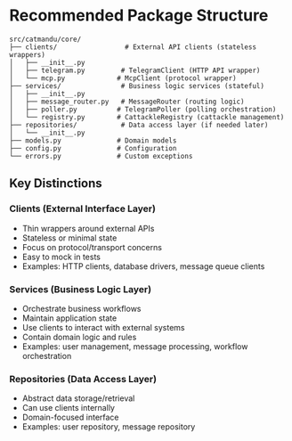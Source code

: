 # Recommended Package Structure

```
src/catmandu/core/
├── clients/                 # External API clients (stateless wrappers)
│   ├── __init__.py
│   ├── telegram.py         # TelegramClient (HTTP API wrapper)
│   └── mcp.py             # McpClient (protocol wrapper)
├── services/               # Business logic services (stateful)
│   ├── __init__.py
│   ├── message_router.py   # MessageRouter (routing logic)
│   ├── poller.py          # TelegramPoller (polling orchestration)
│   └── registry.py        # CattackleRegistry (cattackle management)
├── repositories/           # Data access layer (if needed later)
│   └── __init__.py
├── models.py              # Domain models
├── config.py              # Configuration
└── errors.py              # Custom exceptions
```

## Key Distinctions

### Clients (External Interface Layer)
- Thin wrappers around external APIs
- Stateless or minimal state
- Focus on protocol/transport concerns
- Easy to mock in tests
- Examples: HTTP clients, database drivers, message queue clients

### Services (Business Logic Layer)
- Orchestrate business workflows
- Maintain application state
- Use clients to interact with external systems
- Contain domain logic and rules
- Examples: user management, message processing, workflow orchestration

### Repositories (Data Access Layer)
- Abstract data storage/retrieval
- Can use clients internally
- Domain-focused interface
- Examples: user repository, message repository
